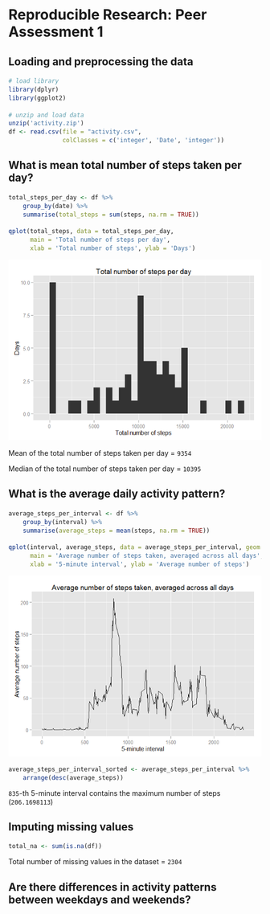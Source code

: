 # Reproducible Research: Peer Assessment 1


## Loading and preprocessing the data

```r
# load library
library(dplyr)
library(ggplot2)

# unzip and load data
unzip('activity.zip')
df <- read.csv(file = "activity.csv",
               colClasses = c('integer', 'Date', 'integer'))
```


## What is mean total number of steps taken per day?

```r
total_steps_per_day <- df %>%
    group_by(date) %>%
    summarise(total_steps = sum(steps, na.rm = TRUE))

qplot(total_steps, data = total_steps_per_day,
      main = 'Total number of steps per day',
      xlab = 'Total number of steps', ylab = 'Days')
```

![](PA1_template_files/figure-html/unnamed-chunk-2-1.png) 

Mean of the total number of steps taken per day =
``9354``

Median of the total number of steps taken per day =
``10395``

## What is the average daily activity pattern?

```r
average_steps_per_interval <- df %>%
    group_by(interval) %>%
    summarise(average_steps = mean(steps, na.rm = TRUE))

qplot(interval, average_steps, data = average_steps_per_interval, geom = 'line',
      main = 'Average number of steps taken, averaged across all days',
      xlab = '5-minute interval', ylab = 'Average number of steps')
```

![](PA1_template_files/figure-html/unnamed-chunk-3-1.png) 

```r
average_steps_per_interval_sorted <- average_steps_per_interval %>%
    arrange(desc(average_steps))
```

``835``-th
5-minute interval contains the maximum number of steps 
(``206.1698113``)

## Imputing missing values

```r
total_na <- sum(is.na(df))
```
Total number of missing values in the dataset =
``2304``

## Are there differences in activity patterns between weekdays and weekends?
